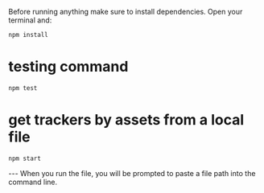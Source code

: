 Before running anything make sure to install dependencies. Open your terminal and:
```
npm install
```

# testing command
```
npm test
```

# get trackers by assets from a local file
```
npm start
```
  --- When you run the file, you will be prompted to paste a file path into the command line. 
